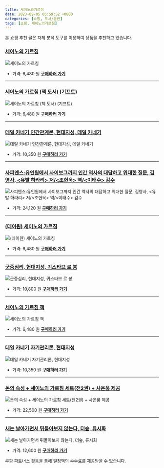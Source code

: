 ```yaml
---
title: 세이노의가르침
date: 2023-09-05 05:59:52 +0800
categories: [쇼핑, 도서/음반]
tags: [쇼핑, 세이노의가르침]
---
```

본 쇼핑 추천 글은 자체 분석 도구를 이용하여 상품을 추천하고 있습니다.
### [세이노의 가르침](https://link.coupang.com/re/AFFSDP?lptag=AF1030537&pageKey=7127398808&itemId=17860321879&vendorItemId=85023602513&traceid=V0-153-837de659028893fc&requestid=20230907055952768241333486&token=31850C%7CMIXED)
![세이노의 가르침](https://ads-partners.coupang.com/image1/jkK-OqxfbO2mJn5ijgCDAdvqQG9v4D1phQho3upEY9Oknv1omTKgHOqLSn6siRjbj2isJnfNcYleEXmSGjDO6gUjwu0joAhjO2BANzTHSBn4Wd0AlkqPSta6vszrRPDsG2T0tG_6Zv2AA8vIOW-zHXp8WRi3nMrpSWEtJdec_v6ZepCKx4ebjf52rCYbTpICyXf7nXNJusMe0V4gMEYco9x6_BW-FaP-eCxV5FgBn8JB5Pw_NAgliRanUWz3TzskM8OOzmJErbn5NvhqQg3Lb8dC)
- 가격: 6,480 원
[**구매하러 가기**](https://link.coupang.com/re/AFFSDP?lptag=AF1030537&pageKey=7127398808&itemId=17860321879&vendorItemId=85023602513&traceid=V0-153-837de659028893fc&requestid=20230907055952768241333486&token=31850C%7CMIXED)
---
### [세이노의 가르침 (책 도서) (기프트)](https://link.coupang.com/re/AFFSDP?lptag=AF1030537&pageKey=7155766892&itemId=17999449848&vendorItemId=85815006400&traceid=V0-153-5318ec8217c86c61&requestid=20230907055952768241333486&token=31850C%7CMIXED)
![세이노의 가르침 (책 도서) (기프트)](https://ads-partners.coupang.com/image1/T24-gPKrGyPF7ghATwC_aHLC-ZiZz4Jvxpwv8i49k1agIP-cBLz5wExAYyhmJelLVODsI0dGK0NRE6QOG9mjPJSbAssf2I1Ip5ZB4R04EMrY564OVE1ztOBlVE5PhEuCxygnlHbi3wC6LuhkQaBMWYIOHvnO9KgaZLcKY6__wkdaNDd9wPzplbR8E2NznC2qX_pNA9zEwpnzyfLlF_QbPgPJRxImg_snyoiP8DkV6wzZ-acS6uL_Fi1gImrNurO4WtGeEMVWC1_SzWeEy24Vw82IqNe14tT99Chyvme7Ng==)
- 가격: 6,480 원
[**구매하러 가기**](https://link.coupang.com/re/AFFSDP?lptag=AF1030537&pageKey=7155766892&itemId=17999449848&vendorItemId=85815006400&traceid=V0-153-5318ec8217c86c61&requestid=20230907055952768241333486&token=31850C%7CMIXED)
---
### [데일 카네기 인간관계론, 현대지성, 데일 카네기](https://link.coupang.com/re/AFFSDP?lptag=AF1030537&pageKey=307022149&itemId=968117422&vendorItemId=5403982815&traceid=V0-153-93edb7a88bf1311e&clickBeacon=QrsZ56vhnLrLNOkiJqCL8YKrZ0XCJEwj3nOAz8LmkOuU1n7LCEMBLkO%2Bf8iwj7YEFi0q2FyixqPPifjyNBqbwCy4mT1lfzHKpBY4HKeCL4WBxHLQPYa8%2FdyWYFxYUjOoCatDTNdgGn1iepB%2FP8itEbjFmpMz6YcEIbD8ToVG%2BMW9vm41viBs95ao9OEm1Pn50TnxTCX5BYgBfocCTUxQu3oQDXEf0jn0X24PWYLCp8PIBlD6Rp6qZ8FcZo3voTCjIt%2BYlG5pqPYGl%2Bdqo0XIXmn%2BNX4G5v66kf27d4ApSPzQddXECx9Xd3zyOZQ0Bf60BbGrgPMmvldYiayeh3dANo%2FeHB4kQcADrarbeh3Y4IJjq5scdTOFhBcmB%2FwltYhD8X%2F3MOlzilWPE4%2FcFxflcmNaN97mrRDufXgwvnfJUA2gmTXLhlJAZddhj44DtHbWq4nciGwUNxwXNrd0EJr6RTVoLPT%2BKdDQ3QqBPv6E4pD8zM4tMexYb2oJE7eVCxaTniSf97TnkWJiBiy%2FMXYxNHWFbnwbu5OEzTWjpDwSHiW%2F1O2C88A9c7zKYnazJ2bVZc2D3j8jqmIVLNou9f8sNeWO22C7qt3WohIU1VSf7JCPRv1fnMjCH%2B0CoONJdvkwaWYypoZkd7V0%2FjsUWGxObf%2BoAtbiDXtPh39QvIT7cRI83fgWhSPRUmA7NOIUhXivc0QQdj2iESIgi7j3q50qdzIWvsNAisrGhAcNhQn2xV0JO7cdcV7c7JxVlFCn97b0IkWOT0jlb%2FpaN%2Bt3k08%2Fs1MPWsaVzTjiS%2FGfZofBnCLoaKXwDOWnfzXJK7Zw0LUcogydlKx2cxqDE4uIBVCidDS9mWKErl%2FIPlG6kZC5OVO0rJz9ku1u2Gckitf96LRY&requestid=20230907055952768241333486&token=31850C%7CMIXED)
![데일 카네기 인간관계론, 현대지성, 데일 카네기](https://ads-partners.coupang.com/image1/l7isvCsgd4xFQxr-l0BZiM8If8AXCDLEvE5F1Tom6pdLNxc_J7_AxkJhGdC1Dl-tKWHmT07R7EIq2XuLJwAtbz_syRKEYr4PwZ7wxKRWRp1yYL0B8f_WP12eC9DebSsOpRsSXrlQmGBgIANRmnG8fOHYm7SfJTEI7t6g18GH8zoFTa6oCw5ly3T25Y0RGM06DUb8ZT8GwYO9Dvbtt7i43c_A0tMUvh7-6crIB3Aozhk5imaAiYcNpKfdYZxPibzho-9yEFP8u7oRhSh84eyWpyj08ConHg==)
- 가격: 10,350 원
[**구매하러 가기**](https://link.coupang.com/re/AFFSDP?lptag=AF1030537&pageKey=307022149&itemId=968117422&vendorItemId=5403982815&traceid=V0-153-93edb7a88bf1311e&clickBeacon=QrsZ56vhnLrLNOkiJqCL8YKrZ0XCJEwj3nOAz8LmkOuU1n7LCEMBLkO%2Bf8iwj7YEFi0q2FyixqPPifjyNBqbwCy4mT1lfzHKpBY4HKeCL4WBxHLQPYa8%2FdyWYFxYUjOoCatDTNdgGn1iepB%2FP8itEbjFmpMz6YcEIbD8ToVG%2BMW9vm41viBs95ao9OEm1Pn50TnxTCX5BYgBfocCTUxQu3oQDXEf0jn0X24PWYLCp8PIBlD6Rp6qZ8FcZo3voTCjIt%2BYlG5pqPYGl%2Bdqo0XIXmn%2BNX4G5v66kf27d4ApSPzQddXECx9Xd3zyOZQ0Bf60BbGrgPMmvldYiayeh3dANo%2FeHB4kQcADrarbeh3Y4IJjq5scdTOFhBcmB%2FwltYhD8X%2F3MOlzilWPE4%2FcFxflcmNaN97mrRDufXgwvnfJUA2gmTXLhlJAZddhj44DtHbWq4nciGwUNxwXNrd0EJr6RTVoLPT%2BKdDQ3QqBPv6E4pD8zM4tMexYb2oJE7eVCxaTniSf97TnkWJiBiy%2FMXYxNHWFbnwbu5OEzTWjpDwSHiW%2F1O2C88A9c7zKYnazJ2bVZc2D3j8jqmIVLNou9f8sNeWO22C7qt3WohIU1VSf7JCPRv1fnMjCH%2B0CoONJdvkwaWYypoZkd7V0%2FjsUWGxObf%2BoAtbiDXtPh39QvIT7cRI83fgWhSPRUmA7NOIUhXivc0QQdj2iESIgi7j3q50qdzIWvsNAisrGhAcNhQn2xV0JO7cdcV7c7JxVlFCn97b0IkWOT0jlb%2FpaN%2Bt3k08%2Fs1MPWsaVzTjiS%2FGfZofBnCLoaKXwDOWnfzXJK7Zw0LUcogydlKx2cxqDE4uIBVCidDS9mWKErl%2FIPlG6kZC5OVO0rJz9ku1u2Gckitf96LRY&requestid=20230907055952768241333486&token=31850C%7CMIXED)
---
### [사피엔스:유인원에서 사이보그까지 인간 역사의 대담하고 위대한 질문, 김영사, <유발 하라리> 저/<조현욱> 역/<이태수> 감수](https://link.coupang.com/re/AFFSDP?lptag=AF1030537&pageKey=3408389&itemId=16007608&vendorItemId=3036745223&traceid=V0-153-e4a12f53141a5bf1&clickBeacon=QrsZ56vhnLrLNOkiJqCL8YKrZ0XCJEwj3nOAz8LmkOuU1n7LCEMBLkO%2Bf8iwj7YEFi0q2FyixqPPifjyNBqbwCy4mT1lfzHKpBY4HKeCL4XU%2BevL7s0W3uWk8VULoRtmCatDTNdgGn1iepB%2FP8itERzQACBDJC8qwKdIS9h9xW7C90ifJRmVLRPDGdt%2Bmbwt0TnxTCX5BYgBfocCTUxQu3oQDXEf0jn0X24PWYLCp8PIBlD6Rp6qZ8FcZo3voTCj1y5Bx6Tqm39vdLt%2FItbqAOZ3VOXFlloj27CGiv%2BUAO%2Blr4Gmio9VHwmlgGBfbnE1L5ty5xLuzqo%2FidxWvKUtzht6Slu3h1SdAhgygiUx%2FKMBHjieChklOSy%2FbLtizl%2F1kpWmSeDYKLE7tHg9aKK1wF3CQvk%2Be7TkBc9i%2BZHvmrNdunaL8Qgk5uOLXxmdD1nDY2XbinJ2fN4CWFvPcfWRCuMz%2FOL%2BojsV%2BnfqtfL9uJ78zM4tMexYb2oJE7eVCxaTniSf97TnkWJiBiy%2FMXYxNHWFbnwbu5OEzTWjpDwSHiW%2F1O2C88A9c7zKYnazJ2bVZc2D3j8jqmIVLNou9f8sNeWO22C7qt3WohIU1VSf7JCPRv1fnMjCH%2B0CoONJdvkwaWYypoZkd7V0%2FjsUWGxObf%2BoAtbiDXtPh39QvIT7cRI83fgWhSPRUmA7NOIUhXivc0QQdj2iESIgi7j3q50qdzIWvsNAisrGhAcNhQn2xV0JO7cdcV7c7JxVlFCn97b0IkWOT0jlb%2FpaN%2Bt3k08%2Fs1MPWsaVzTjiS%2FGfZofBnCLoaKXwDOWnfzXJK7Zw0LUcogydlKx2cxqDE4uIBVCidDS9mWKErl%2FIPlG6kZC5OVO0rJz9ku1u2Gckitf96LRY&requestid=20230907055952768241333486&token=31850C%7CMIXED)
![사피엔스:유인원에서 사이보그까지 인간 역사의 대담하고 위대한 질문, 김영사, <유발 하라리> 저/<조현욱> 역/<이태수> 감수](https://ads-partners.coupang.com/image1/hMUxk5pFtWXV4gR0hPN3tBlK3J6Af07VMiPdH_ON1xruv6_IYKF9PEGQXCSgGkZeGYd0PuSCDN0POOCtIXoN_zLZY8WuU8K1eycsJgJCh8UeUFoRtwfLlf54v6Rl7PPCl7Dk5yxCMGJi6SKxOXtl8F15i8lpST_JuyQS1-F5dw2MZqvgCiYjtih_KYN32fsx3AKrrW9kx9YWC9ndrgBxBFZlBKe6H0YiYg5j69vMku36PhumF1mOYpkbTAMdmtggmpUs-RMAUvVIlLLYlinumh2Wpjc_)
- 가격: 24,120 원
[**구매하러 가기**](https://link.coupang.com/re/AFFSDP?lptag=AF1030537&pageKey=3408389&itemId=16007608&vendorItemId=3036745223&traceid=V0-153-e4a12f53141a5bf1&clickBeacon=QrsZ56vhnLrLNOkiJqCL8YKrZ0XCJEwj3nOAz8LmkOuU1n7LCEMBLkO%2Bf8iwj7YEFi0q2FyixqPPifjyNBqbwCy4mT1lfzHKpBY4HKeCL4XU%2BevL7s0W3uWk8VULoRtmCatDTNdgGn1iepB%2FP8itERzQACBDJC8qwKdIS9h9xW7C90ifJRmVLRPDGdt%2Bmbwt0TnxTCX5BYgBfocCTUxQu3oQDXEf0jn0X24PWYLCp8PIBlD6Rp6qZ8FcZo3voTCj1y5Bx6Tqm39vdLt%2FItbqAOZ3VOXFlloj27CGiv%2BUAO%2Blr4Gmio9VHwmlgGBfbnE1L5ty5xLuzqo%2FidxWvKUtzht6Slu3h1SdAhgygiUx%2FKMBHjieChklOSy%2FbLtizl%2F1kpWmSeDYKLE7tHg9aKK1wF3CQvk%2Be7TkBc9i%2BZHvmrNdunaL8Qgk5uOLXxmdD1nDY2XbinJ2fN4CWFvPcfWRCuMz%2FOL%2BojsV%2BnfqtfL9uJ78zM4tMexYb2oJE7eVCxaTniSf97TnkWJiBiy%2FMXYxNHWFbnwbu5OEzTWjpDwSHiW%2F1O2C88A9c7zKYnazJ2bVZc2D3j8jqmIVLNou9f8sNeWO22C7qt3WohIU1VSf7JCPRv1fnMjCH%2B0CoONJdvkwaWYypoZkd7V0%2FjsUWGxObf%2BoAtbiDXtPh39QvIT7cRI83fgWhSPRUmA7NOIUhXivc0QQdj2iESIgi7j3q50qdzIWvsNAisrGhAcNhQn2xV0JO7cdcV7c7JxVlFCn97b0IkWOT0jlb%2FpaN%2Bt3k08%2Fs1MPWsaVzTjiS%2FGfZofBnCLoaKXwDOWnfzXJK7Zw0LUcogydlKx2cxqDE4uIBVCidDS9mWKErl%2FIPlG6kZC5OVO0rJz9ku1u2Gckitf96LRY&requestid=20230907055952768241333486&token=31850C%7CMIXED)
---
### [(데이원) 세이노의 가르침](https://link.coupang.com/re/AFFSDP?lptag=AF1030537&pageKey=7425801690&itemId=19274849725&vendorItemId=84764679451&traceid=V0-153-ef232064023468fc&requestid=20230907055952768241333486&token=31850C%7CMIXED)
![(데이원) 세이노의 가르침](https://ads-partners.coupang.com/image1/B9YORKqpeBkYE-gkBxTXRFtbgwFHRJLaPfDh7Uy1E5hAfk5iktYbxFBEVDWtpDhMkxYd8Lixj-9o9B3bJbCcHxQYNvgwiRO6DMdXuEw9yVnq5fd54Sm1v_p9wvzBjyoH_ouYF9wvfpM16OKpyHp-qwbbpkD-4gSlsRwGOZtw3ygybRGe6SjzN46LCIANyptz0i2M-zVO8QDu0iYbyxR8EkAArnnAViBfjvbxKFxil2OeOeJlW1mQYDFnHm0PNGF-NGXRlrdirsTAQ7rTG25N3HDfjtYgQoEL6jqCLOlnoOVr)
- 가격: 6,480 원
[**구매하러 가기**](https://link.coupang.com/re/AFFSDP?lptag=AF1030537&pageKey=7425801690&itemId=19274849725&vendorItemId=84764679451&traceid=V0-153-ef232064023468fc&requestid=20230907055952768241333486&token=31850C%7CMIXED)
---
### [군중심리, 현대지성, 귀스타브 르 봉](https://link.coupang.com/re/AFFSDP?lptag=AF1030537&pageKey=6113338224&itemId=11536355110&vendorItemId=78811413910&traceid=V0-153-b65c54ee67205c60&clickBeacon=QrsZ56vhnLrLNOkiJqCL8YKrZ0XCJEwj3nOAz8LmkOuU1n7LCEMBLkO%2Bf8iwj7YEFi0q2FyixqPPifjyNBqbwCy4mT1lfzHKpBY4HKeCL4X6NIxQKXfDjiWfHVUxeQwtCatDTNdgGn1iepB%2FP8itEe63xZDAPmvWsC1eQAum6k45%2BeDL4G%2BsfQjcG%2BJwg6da0TnxTCX5BYgBfocCTUxQu3oQDXEf0jn0X24PWYLCp8PIBlD6Rp6qZ8FcZo3voTCjhpryY2gLStEt4wwWwZyXsCRzoBfKng3GTL9ZVJScbmSf9%2FZLv74yqM9f4ITDS5wJqrTvuBIQzQHxnbnjyPo3BQ%2B0Of0%2FDrJfbVPBEMWnAqlKpBFmA8R7iDZKIpZnlWMv2Vow7SSLnHQgeJ9GtHhWGmNaN97mrRDufXgwvnfJUA1CSuChsG67VIjOSbleiTgOE3rI8hdbyt7ScBdnHj%2FIgu64xZSlbdbrhT5QTTaQlfr8zM4tMexYb2oJE7eVCxaTniSf97TnkWJiBiy%2FMXYxNHWFbnwbu5OEzTWjpDwSHiW%2F1O2C88A9c7zKYnazJ2bVZc2D3j8jqmIVLNou9f8sNeWO22C7qt3WohIU1VSf7JCPRv1fnMjCH%2B0CoONJdvkwaWYypoZkd7V0%2FjsUWGxObf%2BoAtbiDXtPh39QvIT7cRI83fgWhSPRUmA7NOIUhXivc0QQdj2iESIgi7j3q50qdzIWvsNAisrGhAcNhQn2xV0JO7cdcV7c7JxVlFCn97b0IkWOT0jlb%2FpaN%2Bt3k08%2Fs1MPWsaVzTjiS%2FGfZofBnCLoaKXwDOWnfzXJK7Zw0LUcogydlKx2cxqDE4uIBVCidDS9mWKErl%2FIPlG6kZC5OVO0rJz9ku1u2Gckitf96LRY&requestid=20230907055952768241333486&token=31850C%7CMIXED)
![군중심리, 현대지성, 귀스타브 르 봉](https://ads-partners.coupang.com/image1/RDxBQcfyqy-d6FojRBNfMR-e-h6aIkmANXwJFK-xRXYW6zvDTgOYfxyQwFhjnYlHNTes0Z4OKdfbh2GPtXb87X3D3Q2Wo4EiEAUeUV85Z9iDFpbie3kES9C_38IlEeKzeshaDaRsHVEZPIPGNJKbnL0ZS2zw8uxe8Bte2eUdrBprOTZ5YZYKKyCh2DDUPF23S1tCjawCOOt_FhD69m0r7-wX-oEprpxWNMmFNNzzOoHbpAr0huYOaWzw4zmcD8QDtaTt3QFvhtnoScoywjPdLD4YoHQ9MnkNXcnLGgvxyo4daS76KJY=)
- 가격: 10,800 원
[**구매하러 가기**](https://link.coupang.com/re/AFFSDP?lptag=AF1030537&pageKey=6113338224&itemId=11536355110&vendorItemId=78811413910&traceid=V0-153-b65c54ee67205c60&clickBeacon=QrsZ56vhnLrLNOkiJqCL8YKrZ0XCJEwj3nOAz8LmkOuU1n7LCEMBLkO%2Bf8iwj7YEFi0q2FyixqPPifjyNBqbwCy4mT1lfzHKpBY4HKeCL4X6NIxQKXfDjiWfHVUxeQwtCatDTNdgGn1iepB%2FP8itEe63xZDAPmvWsC1eQAum6k45%2BeDL4G%2BsfQjcG%2BJwg6da0TnxTCX5BYgBfocCTUxQu3oQDXEf0jn0X24PWYLCp8PIBlD6Rp6qZ8FcZo3voTCjhpryY2gLStEt4wwWwZyXsCRzoBfKng3GTL9ZVJScbmSf9%2FZLv74yqM9f4ITDS5wJqrTvuBIQzQHxnbnjyPo3BQ%2B0Of0%2FDrJfbVPBEMWnAqlKpBFmA8R7iDZKIpZnlWMv2Vow7SSLnHQgeJ9GtHhWGmNaN97mrRDufXgwvnfJUA1CSuChsG67VIjOSbleiTgOE3rI8hdbyt7ScBdnHj%2FIgu64xZSlbdbrhT5QTTaQlfr8zM4tMexYb2oJE7eVCxaTniSf97TnkWJiBiy%2FMXYxNHWFbnwbu5OEzTWjpDwSHiW%2F1O2C88A9c7zKYnazJ2bVZc2D3j8jqmIVLNou9f8sNeWO22C7qt3WohIU1VSf7JCPRv1fnMjCH%2B0CoONJdvkwaWYypoZkd7V0%2FjsUWGxObf%2BoAtbiDXtPh39QvIT7cRI83fgWhSPRUmA7NOIUhXivc0QQdj2iESIgi7j3q50qdzIWvsNAisrGhAcNhQn2xV0JO7cdcV7c7JxVlFCn97b0IkWOT0jlb%2FpaN%2Bt3k08%2Fs1MPWsaVzTjiS%2FGfZofBnCLoaKXwDOWnfzXJK7Zw0LUcogydlKx2cxqDE4uIBVCidDS9mWKErl%2FIPlG6kZC5OVO0rJz9ku1u2Gckitf96LRY&requestid=20230907055952768241333486&token=31850C%7CMIXED)
---
### [세이노의 가르침 책](https://link.coupang.com/re/AFFSDP?lptag=AF1030537&pageKey=7295150770&itemId=18654532569&vendorItemId=85789290121&traceid=V0-153-12b365c51724d142&requestid=20230907055952768241333486&token=31850C%7CMIXED)
![세이노의 가르침 책](https://ads-partners.coupang.com/image1/f_6tYZ2odM1mdUTKf7BRavPlrbwQfOqp_LsVea3cb6M-bgI89TIu0e_45TQRwDapno4lc4VsuSOxTl5kYMDsEXpHcJ2-CH8vwHLoKQKMPERwzOxLTr9jDpAXGv9liDS8i3c9cjgRjPTm02q_9PaHtWOTrpV9mfSX9-FRK-0kOdGIVmIpUFYfuyCObcgUFjfOyuoOMsb-iEu1SpiZiEHCtbiSo-UyYCTNEQVWfAvsy0hBp8qbwf851y5vHDTQFzwOCfexcc0zXZb5Plb_ZeKkoYAdpVoh-QXpkFUH-z00Aw==)
- 가격: 6,480 원
[**구매하러 가기**](https://link.coupang.com/re/AFFSDP?lptag=AF1030537&pageKey=7295150770&itemId=18654532569&vendorItemId=85789290121&traceid=V0-153-12b365c51724d142&requestid=20230907055952768241333486&token=31850C%7CMIXED)
---
### [데일 카네기 자기관리론, 현대지성](https://link.coupang.com/re/AFFSDP?lptag=AF1030537&pageKey=4751341406&itemId=6046651232&vendorItemId=73343982175&traceid=V0-153-6dfc9d3102f83d91&clickBeacon=QrsZ56vhnLrLNOkiJqCL8YKrZ0XCJEwj3nOAz8LmkOuU1n7LCEMBLkO%2Bf8iwj7YEFi0q2FyixqPPifjyNBqbwCy4mT1lfzHKpBY4HKeCL4WaJbqpokMAh6Sj%2BT3I5FKlCatDTNdgGn1iepB%2FP8itEbHr15KyGciVIW10V8%2FUZ22TZI0wkB3nn5ETVsXSFxL20TnxTCX5BYgBfocCTUxQu3oQDXEf0jn0X24PWYLCp8PIBlD6Rp6qZ8FcZo3voTCjcLLaytHM7fVRTALTvebxN%2F%2F5zdLS8bue9uHmDWb9337n0U8FujfMX8Cb9c3XraHYry11aBbEwXZtNiUKfPKxyYzubuqcnCFBPXQJmIf5gTelz6IYL7g%2BlRmwLcN8XbB64Klbcct%2B2sQ4ZXgNGS2qjBVjilliUB0vGNzHSUb8VFIYfwNhJuEfzg0Ir%2BnlbXAtQskXB3VbYO2fwYl6CDzd4buKHLjASvkGX3Ne2cJFk5p5ImDaBt080Ip9aiTUh69fqkqSrKpBenjfaYlEC1%2FqYEaJXqc9bBAv%2BWotHhy9L%2BqwXJ6I72lURIZNe%2BdlJgwCQ9nOjwa%2B3HnKZ6EnOyoJsKQ8s8tCYXeod8y%2F4mZl%2BmL19sOkhrKvKx0J%2FHhN8diV6573MLDP5Tld2eqBi4vIyKWOjUd5dh89LKqjZCYYsfeF0B%2FrGln9WQ38KLLGqZghgI%2BMCMYjxVT0O8QexCME%2FgJ4oIcjPJf2H9YyWH%2BQ6z8nUHM9BB57q0H8pArFUj1fk%2BIRPXToYZO5ry3Zz7nD7l0zHddc29JOmuT0q8K8UeFiapOEMQNy%2FmRPmeM%2BLqDUDVMkPMrY6A2%2BPWQ4djJih%2B6QbvYBKwV6nuNqo7RWw5zJWncT0qVidNAe4F95yL3O&requestid=20230907055952768241333486&token=31850C%7CMIXED)
![데일 카네기 자기관리론, 현대지성](https://ads-partners.coupang.com/image1/SC7cen7VoFPp9rpXSA5bruwAUPHv_GHnGVvDc8PHB87p9xqOczQ4RhqprU96zghJIC_ckg3kiORAJpyUtU24Hi3zVUjelP8JiZscGkxkpEL9utvjeV3q0ooKLUdKQ2iLTn8H7C5BWg99gzsWeOgwemZ4FGqzcTjQqoeEZaE5fN1hkIkHRpQTe7_dHJ45Q45DifqNZOFJ1SfYEDFleZpstMFFz5xaV1m4GT1J3TbQWaDwEFdzoHVLxVs6ANyrmPNAi8Ffhiht66GYsFiHwoe3rkClY6g=)
- 가격: 10,350 원
[**구매하러 가기**](https://link.coupang.com/re/AFFSDP?lptag=AF1030537&pageKey=4751341406&itemId=6046651232&vendorItemId=73343982175&traceid=V0-153-6dfc9d3102f83d91&clickBeacon=QrsZ56vhnLrLNOkiJqCL8YKrZ0XCJEwj3nOAz8LmkOuU1n7LCEMBLkO%2Bf8iwj7YEFi0q2FyixqPPifjyNBqbwCy4mT1lfzHKpBY4HKeCL4WaJbqpokMAh6Sj%2BT3I5FKlCatDTNdgGn1iepB%2FP8itEbHr15KyGciVIW10V8%2FUZ22TZI0wkB3nn5ETVsXSFxL20TnxTCX5BYgBfocCTUxQu3oQDXEf0jn0X24PWYLCp8PIBlD6Rp6qZ8FcZo3voTCjcLLaytHM7fVRTALTvebxN%2F%2F5zdLS8bue9uHmDWb9337n0U8FujfMX8Cb9c3XraHYry11aBbEwXZtNiUKfPKxyYzubuqcnCFBPXQJmIf5gTelz6IYL7g%2BlRmwLcN8XbB64Klbcct%2B2sQ4ZXgNGS2qjBVjilliUB0vGNzHSUb8VFIYfwNhJuEfzg0Ir%2BnlbXAtQskXB3VbYO2fwYl6CDzd4buKHLjASvkGX3Ne2cJFk5p5ImDaBt080Ip9aiTUh69fqkqSrKpBenjfaYlEC1%2FqYEaJXqc9bBAv%2BWotHhy9L%2BqwXJ6I72lURIZNe%2BdlJgwCQ9nOjwa%2B3HnKZ6EnOyoJsKQ8s8tCYXeod8y%2F4mZl%2BmL19sOkhrKvKx0J%2FHhN8diV6573MLDP5Tld2eqBi4vIyKWOjUd5dh89LKqjZCYYsfeF0B%2FrGln9WQ38KLLGqZghgI%2BMCMYjxVT0O8QexCME%2FgJ4oIcjPJf2H9YyWH%2BQ6z8nUHM9BB57q0H8pArFUj1fk%2BIRPXToYZO5ry3Zz7nD7l0zHddc29JOmuT0q8K8UeFiapOEMQNy%2FmRPmeM%2BLqDUDVMkPMrY6A2%2BPWQ4djJih%2B6QbvYBKwV6nuNqo7RWw5zJWncT0qVidNAe4F95yL3O&requestid=20230907055952768241333486&token=31850C%7CMIXED)
---
### [돈의 속성 + 세이노의 가르침 세트(전2권) + 사은품 제공](https://link.coupang.com/re/AFFSDP?lptag=AF1030537&pageKey=7106776090&itemId=17754539531&vendorItemId=84918938647&traceid=V0-153-5d3dde5dfcac2891&requestid=20230907055952768241333486&token=31850C%7CMIXED)
![돈의 속성 + 세이노의 가르침 세트(전2권) + 사은품 제공](https://ads-partners.coupang.com/image1/2qOxqeA_P6NZjEZj2sRv9DdTwG0-418BuBJmewvwCcw_H7pUyyl38SUc5g-0wgHB0tsJLv8D8D3Ww1WFo1RObPwJGNxjquw8GH12kq3z6DFBtey8nJrgOX9Zcanj203v6yCkJP_lJehxxE-7koH8zrkScuLFkKuNyaq6_-sgd2OemjQ336sglk6O_wat0JwVYXSO8zX7gm9wpOZRPm_ZhfEFQ95rxY-EF-FUaks3pdFT66JCuIFdh0EjxaJI-8S9AkIITbx3bQ0Uzj3ldwBMcz343zLCor67ImZ45MtpF5o=)
- 가격: 22,500 원
[**구매하러 가기**](https://link.coupang.com/re/AFFSDP?lptag=AF1030537&pageKey=7106776090&itemId=17754539531&vendorItemId=84918938647&traceid=V0-153-5d3dde5dfcac2891&requestid=20230907055952768241333486&token=31850C%7CMIXED)
---
### [새는 날아가면서 뒤돌아보지 않는다, 더숲, 류시화](https://link.coupang.com/re/AFFSDP?lptag=AF1030537&pageKey=14272513&itemId=58930967&vendorItemId=3102333940&traceid=V0-153-1a00b35d355e1c83&clickBeacon=QrsZ56vhnLrLNOkiJqCL8YKrZ0XCJEwj3nOAz8LmkOuU1n7LCEMBLkO%2Bf8iwj7YEFi0q2FyixqPPifjyNBqbwCy4mT1lfzHKpBY4HKeCL4UNrBNxZ85pNqFbg10qlpYHCatDTNdgGn1iepB%2FP8itEbR81gpuSjmm9oAPIAv9fHhjGYVTMk2SxBjbGVUJukZO0TnxTCX5BYgBfocCTUxQu3oQDXEf0jn0X24PWYLCp8PIBlD6Rp6qZ8FcZo3voTCjIt%2BYlG5pqPYGl%2Bdqo0XIXhKtqyYoHK5AgIhFuKcYJk%2FCc35OAY2%2FrPffITlPJzRC9wT9RWsWIPYPTqHDTvGAqPz%2FGIVGRHttbTaa7RKU0wBQFbimv1Rxobs0rN64RyJm9yS%2FqZmvdpMvrB3eu7Q9VevlFjEPnmzb2X%2BgFubja69M96dltg0n53wXrTf5RrxK6nMo1vkb60dSfPAegW2XXdsBpWrv7my5FCRr42tk5EiwXJ6I72lURIZNe%2BdlJgwCQ9nOjwa%2B3HnKZ6EnOyoJsNdcPQiQoC3u%2FxxgoEBySFcM%2F4Ivc0PQZU74OayBquRap4qbO71I0v29loxY8v5JQ8Y2yvLG%2FfeB5jnmWHwhBFecRf2sA4dMetb7pZBY4%2B7uopEE5FMhYAKbV2S3So5wJEo1wSjKQQRcYfHXqmdKg2C9VmWgqhJHbQKZV9eGib%2BOgP1LsBsYle2EjRJYJsWT5OGjY9CqtXHgk4sjiXpzPkLzaHWAMmJUHcZpuC8d2dtE7SEhohNtFzC8tuGvbO3hAsGwlakS35R2UJLNh8QsGfEr7VTPsp%2B%2Fo0EjvfBnOKHkIYTK1Mg7%2FG1GiXixfztXJB1kUZ7ssVMM34TgA8aB8P%2BadEGGmSRAK2DuiNZTPwzY&requestid=20230907055952768241333486&token=31850C%7CMIXED)
![새는 날아가면서 뒤돌아보지 않는다, 더숲, 류시화](https://ads-partners.coupang.com/image1/mvqw7mpaIfTV6RD3mv2jgPkHfK9JpU1ndbYuurrpfWQ9d4-OqgdglKBkLFWc13zKZvGww4GqZ5rqtItc7BcS9kx8K0uFt7TwYCpHCbjrfX3p7U7FWyDEMlU77IsIi-jD2jNV4lVBk7sYnMyZhMx1qynPK1WzOwZbw7fxpGg8Bfk66x1yDWhPMFvSiv08GHu4lkhOQBDpbAQyi8nYYeu7qskiu1IZnVrzNyryqE0IKMF0w3faZVkhUe6qAuxZJU5G5Xp7H-KwK76IdjF26kYNjSvuAR36afTvtvstclOcgSYk781sIQ==)
- 가격: 12,600 원
[**구매하러 가기**](https://link.coupang.com/re/AFFSDP?lptag=AF1030537&pageKey=14272513&itemId=58930967&vendorItemId=3102333940&traceid=V0-153-1a00b35d355e1c83&clickBeacon=QrsZ56vhnLrLNOkiJqCL8YKrZ0XCJEwj3nOAz8LmkOuU1n7LCEMBLkO%2Bf8iwj7YEFi0q2FyixqPPifjyNBqbwCy4mT1lfzHKpBY4HKeCL4UNrBNxZ85pNqFbg10qlpYHCatDTNdgGn1iepB%2FP8itEbR81gpuSjmm9oAPIAv9fHhjGYVTMk2SxBjbGVUJukZO0TnxTCX5BYgBfocCTUxQu3oQDXEf0jn0X24PWYLCp8PIBlD6Rp6qZ8FcZo3voTCjIt%2BYlG5pqPYGl%2Bdqo0XIXhKtqyYoHK5AgIhFuKcYJk%2FCc35OAY2%2FrPffITlPJzRC9wT9RWsWIPYPTqHDTvGAqPz%2FGIVGRHttbTaa7RKU0wBQFbimv1Rxobs0rN64RyJm9yS%2FqZmvdpMvrB3eu7Q9VevlFjEPnmzb2X%2BgFubja69M96dltg0n53wXrTf5RrxK6nMo1vkb60dSfPAegW2XXdsBpWrv7my5FCRr42tk5EiwXJ6I72lURIZNe%2BdlJgwCQ9nOjwa%2B3HnKZ6EnOyoJsNdcPQiQoC3u%2FxxgoEBySFcM%2F4Ivc0PQZU74OayBquRap4qbO71I0v29loxY8v5JQ8Y2yvLG%2FfeB5jnmWHwhBFecRf2sA4dMetb7pZBY4%2B7uopEE5FMhYAKbV2S3So5wJEo1wSjKQQRcYfHXqmdKg2C9VmWgqhJHbQKZV9eGib%2BOgP1LsBsYle2EjRJYJsWT5OGjY9CqtXHgk4sjiXpzPkLzaHWAMmJUHcZpuC8d2dtE7SEhohNtFzC8tuGvbO3hAsGwlakS35R2UJLNh8QsGfEr7VTPsp%2B%2Fo0EjvfBnOKHkIYTK1Mg7%2FG1GiXixfztXJB1kUZ7ssVMM34TgA8aB8P%2BadEGGmSRAK2DuiNZTPwzY&requestid=20230907055952768241333486&token=31850C%7CMIXED)


쿠팡 파트너스 활동을 통해 일정액의 수수료를 제공받을 수 있습니다.
